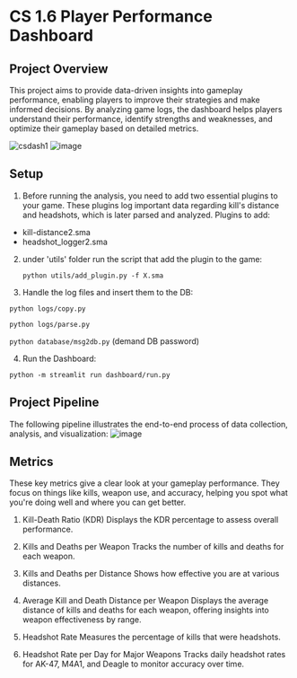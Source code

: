 # CS 1.6 Player Performance Dashboard

## Project Overview

This project aims to provide data-driven insights into gameplay performance, enabling players to improve their strategies and make informed decisions. By analyzing game logs, the dashboard helps players understand their performance, identify strengths and weaknesses, and optimize their gameplay based on detailed metrics.

![csdash1](https://github.com/user-attachments/assets/7f514f19-d0cc-4a2a-b15f-d3c71956c7e7)
![image](https://github.com/user-attachments/assets/4530d377-5160-46b6-92db-6114ab32d16f)


## Setup
1. Before running the analysis, you need to add two essential plugins to your game. These plugins log important data regarding kill's distance and headshots, which is later parsed and analyzed.
Plugins to add:
 - kill-distance2.sma
 - headshot_logger2.sma
   
2. under 'utils' folder run the script that add the plugin to the game:
   
   ```python utils/add_plugin.py -f X.sma```
   
4. Handle the log files and insert them to the DB:

  ```python logs/copy.py```

  ```python logs/parse.py```

  ```python database/msg2db.py``` (demand DB password)


4. Run the Dashboard:
   
```python -m streamlit run dashboard/run.py```



## Project Pipeline

The following pipeline illustrates the end-to-end process of data collection, analysis, and visualization:
![image](https://github.com/user-attachments/assets/5053024c-cf24-4162-b125-3251d119afb2)

## Metrics

These key metrics give a clear look at your gameplay performance. They focus on things like kills, weapon use, and accuracy, helping you spot what you're doing well and where you can get better.

1. Kill-Death Ratio (KDR)
Displays the KDR percentage to assess overall performance.

2. Kills and Deaths per Weapon
Tracks the number of kills and deaths for each weapon.

3. Kills and Deaths per Distance
Shows how effective you are at various distances.

4. Average Kill and Death Distance per Weapon
Displays the average distance of kills and deaths for each weapon, offering insights into weapon effectiveness by range.

5. Headshot Rate
Measures the percentage of kills that were headshots.

6. Headshot Rate per Day for Major Weapons
Tracks daily headshot rates for AK-47, M4A1, and Deagle to monitor accuracy over time.





